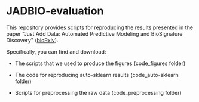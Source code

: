 # JADBIO-evaluation

This repository provides scripts for reproducing the results presented in the paper "Just Add Data: Automated Predictive Modeling and BioSignature Discovery" ([bioRxiv](https://www.biorxiv.org/content/10.1101/2020.05.04.075747v1)).

Specifically, you can find and download:

* The scripts that we used to produce the figures (code_figures folder)

* The code for reproducing auto-sklearn results (code_auto-sklearn folder)

* Scripts for preprocessing the raw data (code_preprocessing folder)
